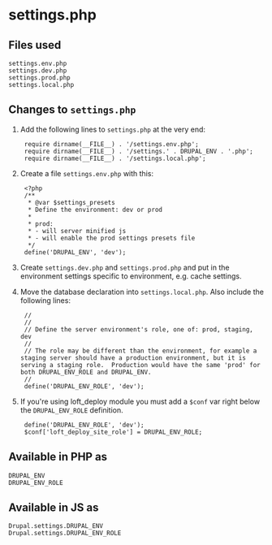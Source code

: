 # settings.php

## Files used

    settings.env.php
    settings.dev.php
    settings.prod.php
    settings.local.php
    
## Changes to `settings.php`
    
1. Add the following lines to `settings.php` at the very end:
    
        require dirname(__FILE__) . '/settings.env.php';
        require dirname(__FILE__) . '/settings.' . DRUPAL_ENV . '.php';
        require dirname(__FILE__) . '/settings.local.php';
    
1. Create a file `settings.env.php` with this:

        <?php
        /**
         * @var $settings_presets
         * Define the environment: dev or prod
         *
         * prod:
         * - will server minified js
         * - will enable the prod settings presets file
         */
        define('DRUPAL_ENV', 'dev');
        
        
1. Create `settings.dev.php` and `settings.prod.php` and put in the environment settings specific to environment, e.g. cache settings.
1. Move the database declaration into `settings.local.php`.  Also include the following lines:

        //
        //
        // Define the server environment's role, one of: prod, staging, dev
        //
        // The role may be different than the environment, for example a staging server should have a production environment, but it is serving a staging role.  Production would have the same 'prod' for both DRUPAL_ENV_ROLE and DRUPAL_ENV.
        //
        define('DRUPAL_ENV_ROLE', 'dev');

1. If you're using loft_deploy module you must add a `$conf` var right below the `DRUPAL_ENV_ROLE` definition. 

        define('DRUPAL_ENV_ROLE', 'dev');
        $conf['loft_deploy_site_role'] = DRUPAL_ENV_ROLE;

## Available in PHP as

    DRUPAL_ENV
    DRUPAL_ENV_ROLE

## Available in JS as
    
    Drupal.settings.DRUPAL_ENV
    Drupal.settings.DRUPAL_ENV_ROLE

